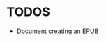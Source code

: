 # TODOS

* Document [creating an EPUB](http://tex.stackexchange.com/questions/1551/use-latex-to-produce-epub)
